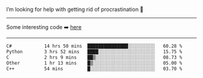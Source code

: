 I’m looking for help with getting rid of procrastination 🤔

-----

Some interesting code :arrow_right: [here](https://github.com/zhen8838/playground)

-----

<!--START_SECTION:waka-->

```txt
C#            14 hrs 50 mins  ███████████████░░░░░░░░░░   60.28 %
Python        3 hrs 52 mins   ████░░░░░░░░░░░░░░░░░░░░░   15.75 %
C             2 hrs 9 mins    ██▒░░░░░░░░░░░░░░░░░░░░░░   08.73 %
Other         1 hr 13 mins    █▒░░░░░░░░░░░░░░░░░░░░░░░   05.00 %
C++           54 mins         █░░░░░░░░░░░░░░░░░░░░░░░░   03.70 %
```

<!--END_SECTION:waka-->

<!--
**zhen8838/zhen8838** is a ✨ _special_ ✨ repository because its `README.md` (this file) appears on your GitHub profile.

Here are some ideas to get you started:

- 🔭 I’m currently working on ...
- 🌱 I’m currently learning ...
- 👯 I’m looking to collaborate on ...
 ...
- 💬 Ask me about ...
- 📫 How to reach me: ...
- 😄 Pronouns: ...
- ⚡ Fun fact: ...
-->

